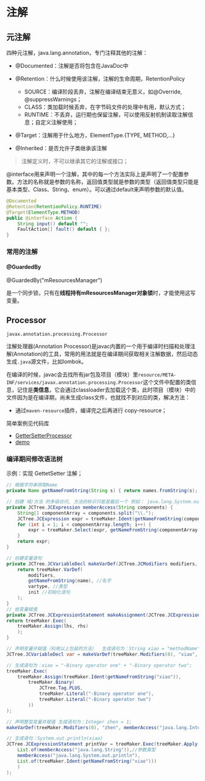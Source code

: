 # 注解

## 元注解

四种元注解，java.lang.annotation，专门注释其他的注解：

- @Documented：注解是否将包含在JavaDoc中

- @Retention：什么时候使用该注解，注解的生命周期，RetentionPolicy

  - SOURCE：编译阶段丢弃，注解在编译结束无意义，如@Override,       @suppressWarnings；
  - CLASS：类加载时候丢弃，在字节码文件的处理中有用，默认方式；
  - RUNTIME：不丢弃，运行期也保留注解，可以使用反射机制读取注解信息；自定义注解使用；

- @Target：注解用于什么地方，ElementType.{TYPE, METHOD,…}
- @Inherited：是否允许子类继承该注解

> 注解定义时，不可以继承其它的注解或接口；

@interface用来声明一个注解，其中的每一个方法实际上是声明了一个配置参数。方法的名称就是参数的名称，返回值类型就是参数的类型（返回值类型只能是基本类型、Class、String、enum）。可以通过default来声明参数的默认值。

```java
@Documented
@Retention(RetentionPolicy.RUNTIME)
@Target(ElementType.METHOD)
public @interface Action {
    String input() default "";
    FaultAction[] fault() default { };
}
```



### 常用的注解

#### @GuardedBy

@GuardedBy("mResourcesManager")

是一个同步锁，只有在**线程持有mResourcesManager对象锁**时，才能使用这写变量。



## Processor

`javax.annotation.processing.Processor`

注解处理器(Annotation Processor)是javac内置的一个用于编译时扫描和处理注解(Annotation)的工具，常用的用法就是在编译期间获取相关注解数据，然后动态生成`.java`源文件，比如lombok。

在编译的时候，javac会去找所有jar包及项目（模块）里`resource/META-INF/services/javax.annotation.processing.Processor`这个文件中配置的类信息，记住是**类信息**，它会通过classloader去加载这个类，此时项目（模块）中的文件因为是在编译期，尚未生成class文件，也就找不到对应的类，解决方法：

- 通过`maven-resource`插件，编译完之后再进行 copy-resource；

简单案例见代码库

- [GetterSetterProcessor](https://gitee.com/luckyQQQ/lifelearning/tree/master/java/jvm/annotation/core)
- [demo](https://gitee.com/luckyQQQ/lifelearning/tree/master/java/jvm/annotation/demo)

### 编译期间修改语法树

示例：实现 GettetSetter 注解；

```java
// 根据字符串获取Name
private Name getNameFromString(String s) { return names.fromString(s); }

// 创建 域/方法 的多级访问, 方法的标识只能是最后一个 例如： java.lang.System.out.println
private JCTree.JCExpression memberAccess(String components) {
    String[] componentArray = components.split("\\.");
    JCTree.JCExpression expr = treeMaker.Ident(getNameFromString(componentArray[0]));
    for (int i = 1; i < componentArray.length; i++) {
        expr = treeMaker.Select(expr, getNameFromString(componentArray[i]));
    }
    return expr;
}

// 创建变量语句
private JCTree.JCVariableDecl makeVarDef(JCTree.JCModifiers modifiers, String name, JCTree.JCExpression vartype, JCTree.JCExpression init) {
    return treeMaker.VarDef(
        modifiers,
        getNameFromString(name), //名字
        vartype, //类型
        init //初始化语句
    );
}
// 给变量赋值
private JCTree.JCExpressionStatement makeAssignment(JCTree.JCExpression lhs, JCTree.JCExpression rhs) {
return treeMaker.Exec(
	treeMaker.Assign(lhs, rhs)
	);
}

// 声明变量并赋值（利用以上包装的方法）  生成语句为：String xiao = "methodName";
JCTree.JCVariableDecl var = makeVarDef(treeMaker.Modifiers(0), "xiao", memberAccess("java.lang.String"), treeMaker.Literal("methodName"));

// 生成语句为：xiao = "-Binary operator one" + "-Binary operator two";
treeMaker.Exec(
	treeMaker.Assign(treeMaker.Ident(getNameFromString("xiao")),
		treeMaker.Binary(
			JCTree.Tag.PLUS,
            treeMaker.Literal("-Binary operator one"),
            treeMaker.Literal("-Binary operator two")
		))
);

// 声明整型变量并赋值 生成语句为：Integer zhen = 1;
makeVarDef(treeMaker.Modifiers(0), "zhen", memberAccess("java.lang.Integer"), treeMaker.Literal(1));

// 生成语句：System.out.println(xiao)
JCTree.JCExpressionStatement printVar = treeMaker.Exec(treeMaker.Apply(
    List.of(memberAccess("java.lang.String")),//参数类型
    memberAccess("java.lang.System.out.println"),
    List.of(treeMaker.Ident(getNameFromString("xiao")))
	)
);
```

